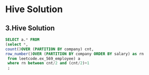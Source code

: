 # Hive Solution

## 3.Hive Solution

```sql
SELECT a.* FROM
(select *,
count()OVER (PARTITION BY company) cnt,
row_number()OVER (PARTITION BY company ORDER BY salary) as rn 
 from leetcode.ex_569_employee) a 
 where rn between cnt/2 and (cnt/2)+1  
 ; 
```

